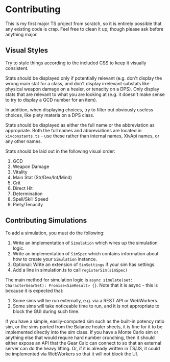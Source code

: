 # Contributing

This is my first major TS project from scratch, so it is entirely
possible that any existing code is crap. Feel free to clean it up,
though please ask before anything major.

## Visual Styles

Try to style things according to the included CSS to keep it visually
consistent.

Stats should be displayed only if potentially relevant (e.g. don't display
the wrong main stat for a class, and don't display irrelevant substats like
physical weapon damage on a healer, or tenacity on a DPS). Only display
stats that are relevant to what you are looking at (e.g. it doesn't make
sense to try to display a GCD number for an item).

In addition, when displaying choices, try to filter out obviously
useless choices, like piety materia on a DPS class.

Stats should be displayed as either the full name or the abbreviation
as appropriate. Both the full names and abbreviations are located in 
`xivconstants.ts` - use these rather than internal names, XivApi names,
or any other names.

Stats should be laid out in the following visual order:
1. GCD
2. Weapon Damage
3. Vitality
4. Main Stat (Str/Dex/Int/Mind)
5. Crit
6. Direct Hit
7. Determination
8. Spell/Skill Speed
9. Piety/Tenacity

## Contributing Simulations

To add a simulation, you must do the following:
1. Write an implementation of `Simulation` which wires up the simulation logic.
2. Write an implementation of `SimSpec` which contains information about how to
create your `Simulation` instance.
3. Optional: Write an extension of `SimSettings` if your sim
has settings.
4. Add a line in simulation.ts to call `registerSim(simSpec)`

The main method for simulation logic is `async simulate(set: CharacterGearSet): Promise<SimResult> {}`.
Note that it is async - this is because it is expected that:
1. Some sims will be run externally, e.g. via a REST API or WebWorkers.
2. Some sims will take noticeable time to run, and it is not appropriate to block the GUI during such time.

If you have a simple, easily-computed sim such as the built-in potency ratio sim,
or the sims ported from the Balance healer sheets, it is fine for it to be implemented
directly into the sim class. If you have a Monte Carlo sim or anything else that
would require hard number crunching, then it should either expose an API that the
Gear Calc can connect to so that an external server can do the heavy lifting.
Or, if it is already written in TS/JS, it could be implemented via WebWorkers so that 
it will not block the UI.
